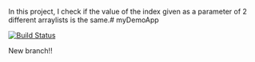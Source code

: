In this project, I check if the value of the index given as a parameter of 2 different arraylists is the same.# myDemoApp


[![Build Status](https://app.travis-ci.com/afranisagurcan/myDemoApp.svg?branch=main)](https://app.travis-ci.com/afranisagurcan/myDemoApp)

New branch!! 